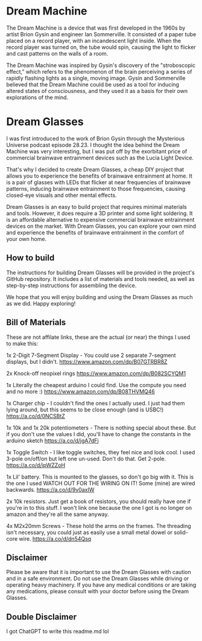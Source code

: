 # Dream Machine

The Dream Machine is a device that was first developed in the 1960s by artist Brion Gysin and engineer Ian Sommerville. It consisted of a paper tube placed on a record player, with an incandescent light inside. When the record player was turned on, the tube would spin, causing the light to flicker and cast patterns on the walls of a room.

The Dream Machine was inspired by Gysin's discovery of the "stroboscopic effect," which refers to the phenomenon of the brain perceiving a series of rapidly flashing lights as a single, moving image. Gysin and Sommerville believed that the Dream Machine could be used as a tool for inducing altered states of consciousness, and they used it as a basis for their own explorations of the mind.

# Dream Glasses

I was first introduced to the work of Brion Gysin through the Mysterious Universe podcast episode 28.23. I thought the idea behind the Dream Machine was very interesting, but I was put off by the exorbitant price of commercial brainwave entrainment devices such as the Lucia Light Device.

That's why I decided to create Dream Glasses, a cheap DIY project that allows you to experience the benefits of brainwave entrainment at home. It is a pair of glasses with LEDs that flicker at near frequencies of brainwave patterns, inducing brainwave entrainment to those frequencies, causing closed-eye visuals and other mental effects.

Dream Glasses is an easy to build project that requires minimal materials and tools. However, it does require a 3D printer and some light soldering. It is an affordable alternative to expensive commercial brainwave entrainment devices on the market. With Dream Glasses, you can explore your own mind and experience the benefits of brainwave entrainment in the comfort of your own home.

## How to build

The instructions for building Dream Glasses will be provided in the project's GitHub repository. It includes a list of materials and tools needed, as well as step-by-step instructions for assembling the device.

We hope that you will enjoy building and using the Dream Glasses as much as we did. Happy exploring!

## Bill of Materials
These are not affilate links, these are the actual (or near) the things I used to make this:

1x 2-Digit 7-Segment Display - You could use 2 separate 7-segment displays, but I didn't.
https://www.amazon.com/dp/B07GTRBR8Z

2x Knock-off neopixel rings
https://www.amazon.com/dp/B082SCYQM1

1x Literally the cheapest arduino I could find. Use the compute you need and no more :)
https://www.amazon.com/dp/B08THVMQ46

1x Charger chip - I couldn't find the ones I actually used. I just had them lying around, but this seems to be close enough (and is USBC!)
https://a.co/d/0NCSBtZ

1x 10k and 1x 20k potentiometers - There is nothing special about these. But if you don't use the values I did, you'll have to change the constants in the arduino sketch
https://a.co/d/jgA7dFj 

1x Toggle Switch - I like toggle switches, they feel nice and look cool. I used 3-pole on/off/on but left one un-used. Don't do that. Get 2-pole. 
https://a.co/d/ipWZZoH

1x Lil' battery. This is mounted to the glasses, so don't go big with it. This is the one I used WATCH OUT FOR THE WIRING ON IT! Some (mine) are wired backwards.
https://a.co/d/9v0axIW

2x 10k resistors. Just get a book of resistors, you should really have one if you're in to this stuff. I won't link one because the one I got is no longer on amazon and they're all the same anyway. 

4x M2x20mm Screws - These hold the arms on the frames. The threading isn't necessary, you could just as easily use a small metal dowel or solid-core wire. 
https://a.co/d/dn54Qsq

## Disclaimer

Please be aware that it is important to use the Dream Glasses with caution and in a safe environment. Do not use the Dream Glasses while driving or operating heavy machinery. If you have any medical conditions or are taking any medications, please consult with your doctor before using the Dream Glasses.

## Double Disclaimer
I got ChatGPT to write this readme.md lol
